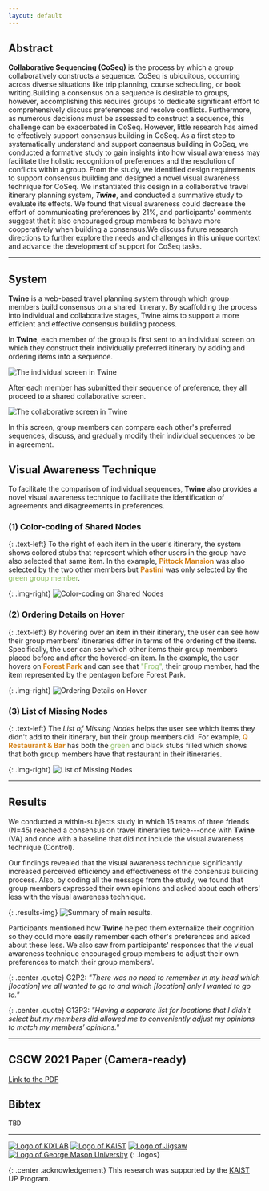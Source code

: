 ```yaml
---
layout: default
---
```


## Abstract

**Collaborative Sequencing (CoSeq)** is the process by which a group collaboratively constructs a sequence. CoSeq is ubiquitous, occurring across diverse situations like trip planning, course scheduling, or book writing.Building a consensus on a sequence is desirable to groups, however, accomplishing this requires groups to dedicate significant effort to comprehensively discuss preferences and resolve conflicts. Furthermore, as numerous decisions must be assessed to construct a sequence, this challenge can be exacerbated in CoSeq. However, little research has aimed to effectively support consensus building in CoSeq. As a first step to systematically understand and support consensus building in CoSeq, we conducted a formative study to gain insights into how visual awareness may facilitate the holistic recognition of preferences and the resolution of conflicts within a group. From the study, we identified design requirements to support consensus building and designed a novel visual awareness technique for CoSeq. We instantiated this design in a collaborative travel itinerary planning system, **_Twine_**, and conducted a summative study to evaluate its effects. We found that visual awareness could decrease the effort of communicating preferences by 21%, and participants’ comments suggest that it also encouraged group members to behave more cooperatively when building a consensus.We discuss future research directions to further explore the needs and challenges in this unique context and advance the development of support for CoSeq tasks.

------

## System

**Twine** is a web-based travel planning system through which group members build consensus on a shared itinerary. By scaffolding the process into individual and collaborative stages, Twine aims to support a more efficient and effective consensus building process.

In **Twine**, each member of the group is first sent to an individual screen on which they construct their individually preferred itinerary by adding and ordering items into a sequence.

![The individual screen in Twine](/assets/img/individual.jpeg)

After each member has submitted their sequence of preference, they all proceed to a shared collaborative screen.

![The collaborative screen in Twine](/assets/img/collaborative.png)

In this screen, group members can compare each other's preferred sequences, discuss, and gradually modify their individual sequences to be in agreement.

## Visual Awareness Technique

To facilitate the comparison of individual sequences, **Twine** also provides a novel visual awareness technique to facilitate the identification of agreements and disagreements in preferences.

### (1) Color-coding of Shared Nodes

{: .text-left}
To the right of each item in the user's itinerary, the system shows colored stubs that represent which other users in the group have also selected that same item. In the example, <span style="color:#d37f14;font-weight:bold">Pittock Mansion</span> was also selected by the two other members but <span style="color:#d37f14; font-weight:bold">Pastini</span> was only selected by the <span style="color:#86b95b">green group member</span>.

{: .img-right}
![Color-coding on Shared Nodes](/assets/img/color_coding.png)

### (2) Ordering Details on Hover

{: .text-left}
By hovering over an item in their itinerary, the user can see how their group members' itineraries differ in terms of the ordering of the items. Specifically, the user can see which other items their group members placed before and after the hovered-on item. In the example, the user hovers on <span style="color:#d37f14;font-weight:bold">Forest Park</span> and can see that <span style="color:#86b95b">"Frog"</span>, their group member, had the item represented by the pentagon before Forest Park.

{: .img-right}
![Ordering Details on Hover](/assets/img/ordering_details.png)


### (3) List of Missing Nodes

{: .text-left}
The _List of Missing Nodes_ helps the user see which items they didn't add to their itinerary, but their group members did. For example, <span style="color:#d37f14;font-weight:bold">Q Restaurant & Bar</span> has both the <span style="color:#86b95b">green</span> and <span style="color:#474747">black</span> stubs filled which shows that both group members have that restaurant in their itineraries.

{: .img-right}
![List of Missing Nodes](/assets/img/list_of_missing.png)

------

## Results

We conducted a within-subjects study in which 15 teams of three friends (N=45) reached a consensus on travel itineraries twice---once with **Twine** (VA) and once with a baseline that did not include the visual awareness technique (Control).

Our findings revealed that the visual awareness technique significantly increased perceived efficiency and effectiveness of the consensus building process. Also, by coding all the message from the study, we found that group members expressed their own opinions and asked about each others' less with the visual awareness technique.

{: .results-img}
![Summary of main results.](/assets/img/results_gini.png)

Participants mentioned how **Twine** helped them externalize their cognition so they could more easily remember each other's preferences and asked about these less. We also saw from participants' responses that the visual awareness technique encouraged group members to adjust their own preferences to match their group members'.

{: .center .quote}
G2P2: *"There was no need to remember in my head which [location] we all wanted to go to and which [location] only I wanted to go to."*

{: .center .quote}
G13P3: *"Having a separate list for locations that I didn’t select but my members did allowed me to conveniently adjust my opinions to match my members’ opinions."*

------

## CSCW 2021 Paper (Camera-ready)

[Link to the PDF][1]

## Bibtex
<pre>
TBD
</pre>

------

[![Logo of KIXLAB](/assets/img/kixlab_logo.png)](https://kixlab.org)
[![Logo of KAIST](/assets/img/kaist_logo.png)](https://kaist.ac.kr)
[![Logo of Jigsaw](/assets/img/jigsaw_logo.png)](https://jigsaw.google.com)
[![Logo of George Mason University](/assets/img/gmu_logo.svg)](https://www2.gmu.edu)
{: .logos}

{: .center .acknowledgement}
This research was supported by the [KAIST](https://kaist.ac.kr) UP Program.


[1]:https://kixlab.github.io/website-files/2021/cscw2021-CoSeq-paper.pdf
